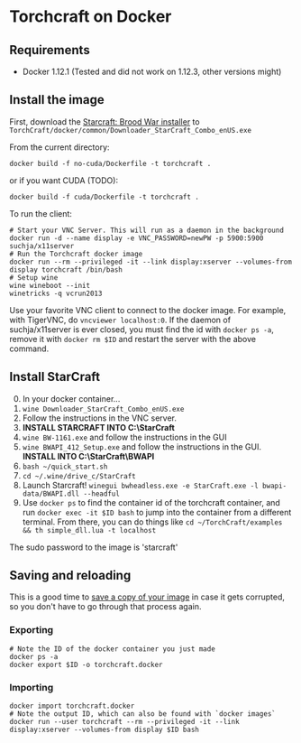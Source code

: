 # Torchcraft on Docker
## Requirements
- Docker 1.12.1 (Tested and did not work on 1.12.3, other versions might)

## Install the image

First, download the [Starcraft: Brood War installer](https://us.battle.net/account/management/)
to `TorchCraft/docker/common/Downloader_StarCraft_Combo_enUS.exe`

From the current directory:

`docker build -f no-cuda/Dockerfile -t torchcraft .`

or if you want CUDA (TODO):

`docker build -f cuda/Dockerfile -t torchcraft .`

To run the client:

```
# Start your VNC Server. This will run as a daemon in the background
docker run -d --name display -e VNC_PASSWORD=newPW -p 5900:5900 suchja/x11server
# Run the Torchcraft docker image
docker run --rm --privileged -it --link display:xserver --volumes-from display torchcraft /bin/bash
# Setup wine
wine wineboot --init
winetricks -q vcrun2013
```

Use your favorite VNC client to connect to the docker image. For example, with
TigerVNC, do `vncviewer localhost:0`. If the daemon of suchja/x11server is ever
closed, you must find the id with `docker ps -a`, remove it with `docker rm $ID`
and restart the server with the above command.

## Install StarCraft

0. In your docker container...
1. `wine Downloader_StarCraft_Combo_enUS.exe`
2. Follow the instructions in the VNC server.
3. **INSTALL STARCRAFT INTO C:\StarCraft**
4. `wine BW-1161.exe` and follow the instructions in the GUI
5. `wine BWAPI_412_Setup.exe` and follow the instructions in the GUI.
   **INSTALL INTO C:\StarCraft\BWAPI**
6. `bash ~/quick_start.sh`
7. `cd ~/.wine/drive_c/StarCraft`
8. Launch Starcraft! `winegui bwheadless.exe -e StarCraft.exe -l bwapi-data/BWAPI.dll --headful`
9. Use `docker ps` to find the container id of the torchcraft container, and run `docker exec -it $ID bash`
   to jump into the container from a different terminal. From there, you can do things like 
   `cd ~/TorchCraft/examples && th simple_dll.lua -t localhost`
   

The sudo password to the image is 'starcraft'
   
## Saving and reloading
This is a good time to [save a copy of your image](http://stackoverflow.com/questions/24482822/how-to-share-my-docker-image-without-using-the-docker-hub) in case it gets corrupted, so you don't have to go through that process again.

### Exporting
```
# Note the ID of the docker container you just made
docker ps -a
docker export $ID -o torchcraft.docker
```

### Importing
```
docker import torchcraft.docker
# Note the output ID, which can also be found with `docker images`
docker run --user torchcraft --rm --privileged -it --link display:xserver --volumes-from display $ID bash
```
